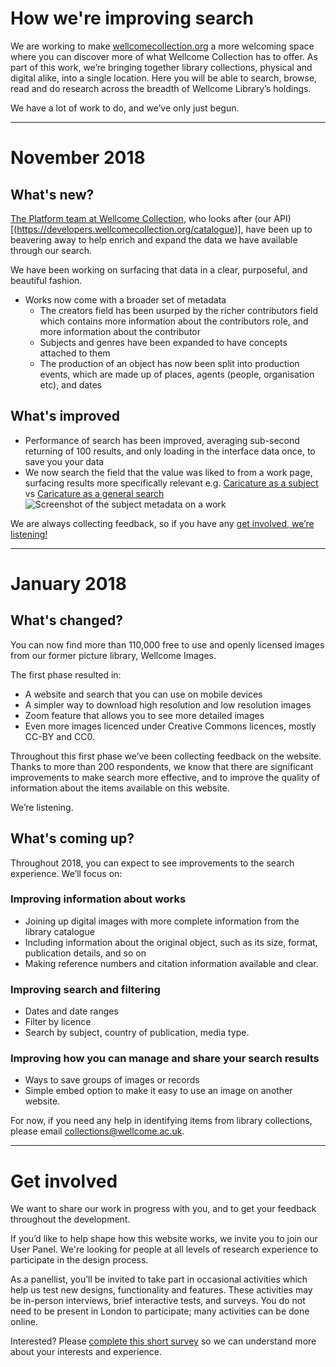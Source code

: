 # How we're improving search

We are working to make [wellcomecollection.org](https://wellcomecollection.org) a more welcoming space where you can discover more of what Wellcome Collection has to offer. As part of this work, we’re bringing together library collections, physical and digital alike, into a single location. Here you will be able to search, browse, read and do research across the breadth of Wellcome Library’s holdings.

We have a lot of work to do, and we’ve only just begun.

---

# November 2018

## What's new?

[The Platform team at Wellcome Collection](https://github.com/wellcometrust/platform),
who looks after (our API)[(https://developers.wellcomecollection.org/catalogue)],
have been up to beavering away to help enrich and expand the data we have
available through our search.

We have been working on surfacing that data in a clear, purposeful, and
beautiful fashion.

* Works now come with a broader set of metadata
  * The creators field has been usurped by the richer contributors field which
    contains more information about the contributors role, and more information about
    the contributor
  * Subjects and genres have been expanded to have concepts attached to them
  * The production of an object has now been split into production events, which
    are made up of places, agents (people, organisation etc), and dates


## What's improved

* Performance of search has been improved, averaging sub-second returning of 100
results, and only loading in the interface data once, to save you your data
* We now search the field that the value was liked to from a work page, surfacing
results more specifically relevant
  e.g. [Caricature as a subject](https://wellcomecollection.org/works?query=subject:"Caricature")
  vs [Caricature as a general search](https://wellcomecollection.org/works?query="Caricature")
  ![Screenshot of the subject metadata on a work](https://user-images.githubusercontent.com/31692/48776683-6b24fa80-ecc8-11e8-9f2e-f66224f21dbf.png)

We are always collecting feedback, so if you have any
[get involved, we’re listening!](#get-involved)

---

# January 2018

## What's changed?
You can now find more than 110,000 free to use and openly licensed images from our former picture library, Wellcome Images.

The first phase resulted in:

* A website and search that you can use on mobile devices
* A simpler way to download high resolution and low resolution images
* Zoom feature that allows you to see more detailed images
* Even more images licenced under Creative Commons licences, mostly CC-BY and CC0.

Throughout this first phase we’ve been collecting feedback on the website. Thanks to more than 200 respondents, we know that there are significant improvements to make search more effective, and to improve the quality of information about the items available on this website.

We’re listening.

## What's coming up?

Throughout 2018, you can expect to see improvements to the search experience. We’ll focus on:

### Improving information about works

* Joining up digital images with more complete information from the library catalogue
* Including information about the original object, such as its size, format, publication details, and so on
* Making reference numbers and citation information available and clear.

### Improving search and filtering

* Dates and date ranges
* Filter by licence
* Search by subject, country of publication, media type.

### Improving how you can manage and share your search results

* Ways to save groups of images or records
* Simple embed option to make it easy to use an image on another website.

For now, if you need any help in identifying items from library collections, please email collections@wellcome.ac.uk.

---

# Get involved
We want to share our work in progress with you, and to get your feedback throughout the development.

If you’d like to help shape how this website works, we invite you to join our User Panel. We're looking for people at all levels of research experience to participate in the design process.

As a panellist, you’ll be invited to take part in occasional activities which help us test new designs, functionality and features. These activities may be in-person interviews, brief interactive tests, and surveys. You do not need to be present in London to participate; many activities can be done online.

Interested? Please [complete this short survey](https://www.surveymonkey.co.uk/r/P6DRMHJ) so we can understand more about your interests and experience.
